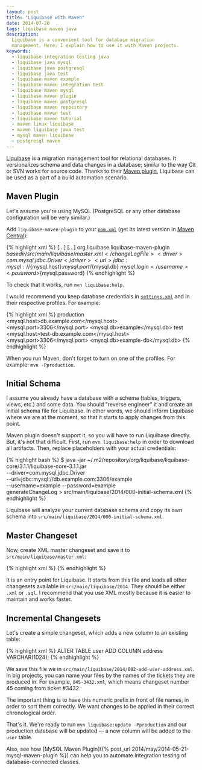 ```yaml
---
layout: post
title: "Liquibase with Maven"
date: 2014-07-20
tags: liquibase maven java
description:
  Liquibase is a convenient tool for database migration
  management. Here, I explain how to use it with Maven projects.
keywords:
  - liquibase integration testing java
  - liquibase java mysql
  - liquibase java postgresql
  - liquibase java test
  - liquibase maven example
  - liquibase maven integration test
  - liquibase maven mysql
  - liquibase maven plugin
  - liquibase maven postgresql
  - liquibase maven repository
  - liquibase maven test
  - liquibase maven tutorial
  - maven linux liquibase
  - maven liquibase java test
  - mysql maven liquibase
  - postgresql maven
---
```


[Liquibase](http://www.liquibase.org) is a migration management tool
for relational databases. It versionalizes schema and data changes in
a database; similar to the way Git or SVN works for source code.
Thanks to their [Maven plugin](http://www.liquibase.org/documentation/maven/),
Liquibase can be used as a part
of a build automation scenario.

<!--more-->

## Maven Plugin

Let's assume you're using MySQL (PostgreSQL or any other
database configuration will be very similar.)

Add `liquibase-maven-plugin`
to your [`pom.xml`](http://maven.apache.org/pom.html) (get its latest
version in [Maven Central](http://search.maven.org/)):

{% highlight xml %}
<project>
  [...]
  <build>
    [...]
    <plugins>
      <plugin>
        <groupId>org.liquibase</groupId>
        <artifactId>liquibase-maven-plugin</artifactId>
        <configuration>
          <changeLogFile>${basedir}/src/main/liquibase/master.xml</changeLogFile>
          <driver>com.mysql.jdbc.Driver</driver>
          <url>jdbc:mysql://${mysql.host}:${mysql.port}/${mysql.db}</url>
          <username>${mysql.login}</username>
          <password>${mysql.password}</password>
        </configuration>
      </plugin>
    </plugins>
  </build>
</project>
{% endhighlight %}

To check that it works, run `mvn liquibase:help`.

I would recommend you keep database credentials
in [`settings.xml`](http://maven.apache.org/settings.html)
and  in their respective profiles. For example:

{% highlight xml %}
<settings>
  <profiles>
    <profile>
      <id>production</id>
      <properties>
        <mysql.host>db.example.com</mysql.host>
        <mysql.port>3306</mysql.port>
        <mysql.db>example</mysql.db>
      </properties>
    </profile>
    <profile>
      <id>test</id>
      <properties>
        <mysql.host>test-db.example.com</mysql.host>
        <mysql.port>3306</mysql.port>
        <mysql.db>example-db</mysql.db>
      </properties>
    </profile>
  </profiles>
</settings>
{% endhighlight %}

When you run Maven, don't forget to turn
on one of the profiles. For example: `mvn -Pproduction`.

## Initial Schema

I assume you already have a database with
a schema (tables, triggers, views, etc.) and some data.
You should "reverse engineer" it and create an initial schema
file for Liquibase. In other words, we should inform Liquibase
where we are at the moment, so that it starts to apply
changes from this point.

Maven plugin doesn't support it, so you will have to run
Liquibase directly. But, it's not that difficult. First,
run `mvn liquibase:help` in order to download all artifacts.
Then, replace placeholders with your actual credentials:

{% highlight bash %}
$ java -jar ~/.m2/repository/org/liquibase/liquibase-core/3.1.1/liquibase-core-3.1.1.jar \
  --driver=com.mysql.jdbc.Driver \
  --url=jdbc:mysql://db.example.com:3306/example \
  --username=example --password=example \
  generateChangeLog > src/main/liquibase/2014/000-initial-schema.xml
{% endhighlight %}

Liquibase will analyze your current database schema
and copy its own schema into `src/main/liquibase/2014/000-initial-schema.xml`.

## Master Changeset

Now, create XML master changeset and save it to `src/main/liquibase/master.xml`:

{% highlight xml %}
<databaseChangeLog
  xmlns="http://www.liquibase.org/xml/ns/dbchangelog"
  xmlns:xsi="http://www.w3.org/2001/XMLSchema-instance"
  xsi:schemaLocation="http://www.liquibase.org/xml/ns/dbchangelog http://www.liquibase.org/xml/ns/dbchangelog/dbchangelog-2.0.xsd">
  <includeAll path="src/main/liquibase/2014" />
</databaseChangeLog>
{% endhighlight %}

It is an entry point for Liquibase. It starts from this file
and loads all other changesets available in `src/main/liquibase/2014`.
They should be either `.xml` or `.sql`. I recommend that you use
XML mostly because it is easier to maintain and works faster.

## Incremental Changesets

Let's create a simple changeset, which adds a new column to an existing table:

{% highlight xml %}
<databaseChangeLog xmlns='http://www.liquibase.org/xml/ns/dbchangelog'
  xmlns:xsi='http://www.w3.org/2001/XMLSchema-instance'
  xsi:schemaLocation='http://www.liquibase.org/xml/ns/dbchangelog http://www.liquibase.org/xml/ns/dbchangelog/dbchangelog-2.0.xsd'>
  <changeSet id="002" author="Yegor">
    <sql>
      ALTER TABLE user ADD COLUMN address VARCHAR(1024);
    </sql>
  </changeSet>
</databaseChangeLog>
{% endhighlight %}

We save this file we in `src/main/liquibase/2014/002-add-user-address.xml`.
In big projects, you can name your files by the names of the tickets
they are produced in. For example, `045-3432.xml`, which means changeset
number 45 coming from ticket #3432.

The important thing is to have this numeric prefix in front of file names,
in order to sort them correctly. We want changes to be applied in their
correct chronological order.

That's it. We're ready to run `mvn liquibase:update -Pproduction` and
our production database will be updated &mdash; a new column will be
added to the `user` table.

Also, see how [MySQL Maven Plugin]({% post_url 2014/may/2014-05-21-mysql-maven-plugin %})
can help you to automate integration testing of database-connected classes.
